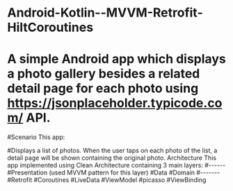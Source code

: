 # Android-Kotlin--MVVM-Retrofit-HiltCoroutines
# A simple Android app which displays a photo gallery besides a related detail page for each photo using https://jsonplaceholder.typicode.com/ API.

#Scenario This app:

#Displays a list of photos. When the user taps on each photo of the list, a detail page will be shown containing the original photo. Architecture This app implemented using Clean Architecture containing 3 main layers:
#------
#Presentation (used MVVM pattern for this layer)
#Data 
#Domain
#-------
#Retrofit 
#Coroutines 
#LiveData
#ViewModel
#picasso 
#ViewBinding 
